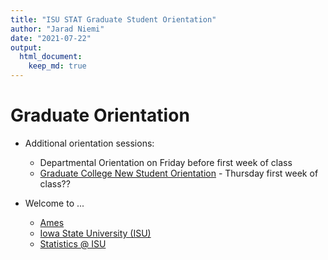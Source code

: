 ```yaml
---
title: "ISU STAT Graduate Student Orientation"
author: "Jarad Niemi"
date: "2021-07-22"
output: 
  html_document:
    keep_md: true
---
```


# Graduate Orientation 

- Additional orientation sessions:
  - Departmental Orientation on Friday before first week of class
  - [Graduate College New Student Orientation](https://www.grad-college.iastate.edu/student/orientation/) - Thursday first week of class??


- Welcome to ...
  - [Ames](ames.html)
  - [Iowa State University (ISU)](isu.html)
  - [Statistics @ ISU](stat.html)
